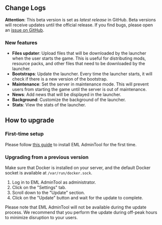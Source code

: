 ## Change Logs

**Attention**: This beta version is set as _latest release_ in GitHub. Beta versions will receive updates until the official release. If you find bugs, please open an [issue on GitHub](https://github.com/Electron-Minecraft-Launcher/EML-AdminTool-v2/issues).

### New features

* **Files updater**: Upload files that will be downloaded by the launcher when the user starts the game. This is useful for distributing mods, resource packs, and other files that need to be downloaded by the launcher.
* **Bootstraps**: Update the launcher. Every time the launcher starts, it will check if there is a new version of the bootstrap.
* **Maintenance**: Set the server in maintenance mode. This will prevent users from starting the game until the server is out of maintenance.
* **News**: Add news that will be displayed in the launcher.
* **Background**: Customize the background of the launcher.
* **Stats**: View the stats of the launcher.

## How to upgrade

### First-time setup

Please follow [this guide](https://github.com/Electron-Minecraft-Launcher/EML-AdminTool-v2/?tab=readme-ov-file#installation) to install EML AdminTool for the first time.

### Upgrading from a previous version

Make sure that Docker is installed on your server, and the default Docker socket is available at `/var/run/docker.sock`.

1. Log in to EML AdminTool as administrator.
2. Click on the "Settings" tab.
3. Scroll down to the "Update" section.
4. Click on the "Update" button and wait for the update to complete.

Please note that EML AdminTool will not be available during the update process. We recommend that you perform the update during off-peak hours to minimize disruption to your users.